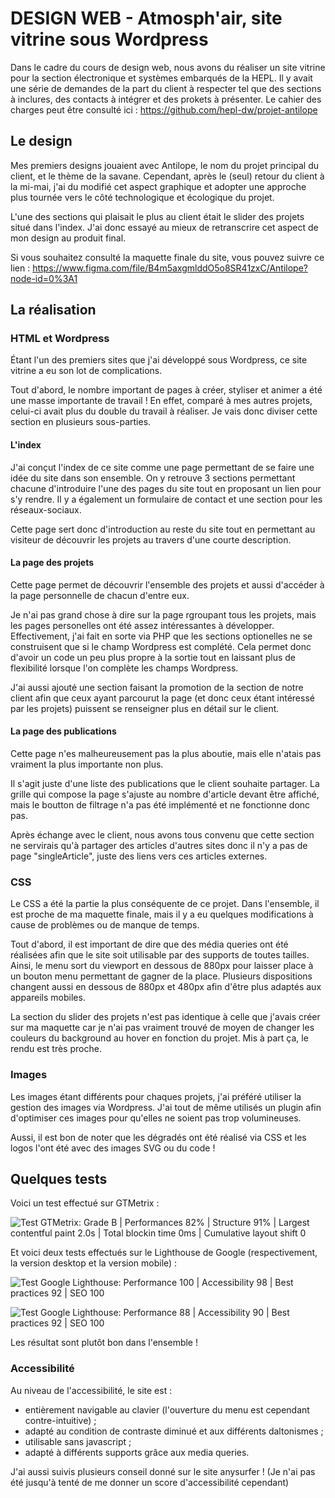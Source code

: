 # DESIGN WEB - Atmosph'air, site vitrine sous Wordpress

Dans le cadre du cours de design web, nous avons du réaliser un site vitrine pour la section électronique et systèmes embarqués de la HEPL. Il y avait une série de demandes de la part du client à respecter tel que des sections à inclures, des contacts à intégrer et des prokets à présenter. Le cahier des charges peut être consulté ici : https://github.com/hepl-dw/projet-antilope



## Le design

Mes premiers designs jouaient avec Antilope, le nom du projet principal du client, et le thème de la savane. Cependant, après le (seul) retour du client à la mi-mai, j'ai du modifié cet aspect graphique et adopter une approche plus tournée vers le côté technologique et écologique du projet.

L'une des sections qui plaisait le plus au client était le slider des projets situé dans l'index. J'ai donc essayé au mieux de retranscrire cet aspect de mon design au produit final. 

Si vous souhaitez consulté la maquette finale du site, vous pouvez suivre ce lien : https://www.figma.com/file/B4m5axgmlddO5o8SR41zxC/Antilope?node-id=0%3A1



## La réalisation

### HTML et Wordpress

Étant l'un des premiers sites que j'ai développé sous Wordpress, ce site vitrine a eu son lot de complications.

Tout d'abord, le nombre important de pages à créer, styliser et animer a été une masse importante de travail ! En effet, comparé à mes autres projets, celui-ci avait plus du double du travail à réaliser. Je vais donc diviser cette section en plusieurs sous-parties.


#### L'index

J'ai conçut l'index de ce site comme une page permettant de se faire une idée du site dans son ensemble. On y retrouve 3 sections permettant chacune d'introduire l'une des pages du site tout en proposant un lien pour s'y rendre. Il y a également un formulaire de contact et une section pour les réseaux-sociaux.

Cette page sert donc d'introduction au reste du site tout en permettant au visiteur de découvrir les projets au travers d'une courte description.


#### La page des projets

Cette page permet de découvrir l'ensemble des projets et aussi d'accéder à la page personnelle de chacun d'entre eux.

Je n'ai pas grand chose à dire sur la page rgroupant tous les projets, mais les pages personelles ont été assez intéressantes à développer. Effectivement, j'ai fait en sorte via PHP que les sections optionelles ne se construisent que si le champ Wordpress est complété. Cela permet donc d'avoir un code un peu plus propre à la sortie tout en laissant plus de flexibilité lorsque l'on complète les champs Wordpress.

J'ai aussi ajouté une section faisant la promotion de la section de notre client afin que ceux ayant parcourut la page (et donc ceux étant intéressé par les projets) puissent se renseigner plus en détail sur le client.


#### La page des publications

Cette page n'es malheureusement pas la plus aboutie, mais elle n'atais pas vraiment la plus importante non plus.

Il s'agit juste d'une liste des publications que le client souhaite partager. La grille qui compose la page s'ajuste au nombre d'article devant être affiché, mais le boutton de filtrage n'a pas été implémenté et ne fonctionne donc pas.

Après échange avec le client, nous avons tous convenu que cette section ne servirais qu'à partager des articles d'autres sites donc il n'y a pas de page "singleArticle", juste des liens vers ces articles externes.


### CSS

Le CSS a été la partie la plus conséquente de ce projet. Dans l'ensemble, il est proche de ma maquette finale, mais il y a eu quelques modifications à cause de problèmes ou de manque de temps.

Tout d'abord, il est important de dire que des média queries ont été réalisées afin que le site soit utilisable par des supports de toutes tailles. Ainsi, le menu sort du viewport en dessous de 880px pour laisser place à un bouton menu permettant de gagner de la place. Plusieurs dispositions changent aussi en dessous de 880px et 480px afin d'être plus adaptés aux appareils mobiles.

La section du slider des projets n'est pas identique à celle que j'avais créer sur ma maquette car je n'ai pas vraiment trouvé de moyen de changer les couleurs du background au hover en fonction du projet. Mis à part ça, le rendu est très proche.


### Images

Les images étant différents pour chaques projets, j'ai préféré utiliser la gestion des images via Wordpress. J'ai tout de même utilisés un plugin afin d'optimiser ces images pour qu'elles ne soient pas trop volumineuses.

Aussi, il est bon de noter que les dégradés ont été réalisé via CSS et les logos l'ont été avec des images SVG ou du code !



## Quelques tests

Voici un test effectué sur GTMetrix :

![Test GTMetrix: Grade B | Performances 82% | Structure 91% | Largest contentful paint 2.0s | Total blockin time 0ms | Cumulative layout shift 0](https://user-images.githubusercontent.com/90833102/173233798-a88a12d8-0b01-4de5-be9d-3a07f561563a.png)

Et voici deux tests effectués sur le Lighthouse de Google (respectivement, la version desktop et la version mobile) :

![Test Google Lighthouse: Performance 100 | Accessibility 98 | Best practices 92 | SEO 100](https://user-images.githubusercontent.com/90833102/173233825-b1613c4e-64ea-4c96-b654-07116a1be7f1.png)

![Test Google Lighthouse: Performance 88 | Accessibility 90 | Best practices 92 | SEO 100](https://user-images.githubusercontent.com/90833102/173233853-2f80e3be-4069-4cb1-90a8-cbd4adc315d2.png)


Les résultat sont plutôt bon dans l'ensemble !



### Accessibilité

Au niveau de l'accessibilité, le site est :

- entièrement navigable au clavier (l'ouverture du menu est cependant contre-intuitive) ;
- adapté au condition de contraste diminué et aux différents daltonismes ;
- utilisable sans javascript ;
- adapté à différents supports grâce aux media queries.

J'ai aussi suivis plusieurs conseil donné sur le site anysurfer ! (Je n'ai pas été jusqu'à tenté de me donner un score d'accessibilité cependant)
